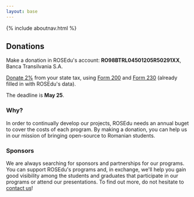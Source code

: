 ```yaml
---
layout: base
---
```


{% include aboutnav.html %}

## Donations

Make a donation in ROSEdu\'s account: **RO98BTRL04501205R50291XX**, Banca Transilvania S.A.

[Donate 2%](http://doilasuta.ro/) from your state tax, using
[Form 200](https://drive.google.com/file/d/0By6_as_hLrdoNU5MbWk3OElTa0E/edit?usp=sharing) and [Form 230](https://drive.google.com/file/d/0By6_as_hLrdocE9tX3NmMjFvTTg/edit?usp=sharing)
(already filled in with ROSEdu\'s data).

The deadline is **May 25**.


### Why?

In order to continually develop our projects, ROSEdu needs an annual buget
to cover the costs of each program. By making a donation, you can help us
in our mission of bringing open-source to Romanian students.

### Sponsors

We are always searching for sponsors and partnerships for our programs.
You can support ROSEdu&#39;s programs and, in exchange, we\'ll help you
gain good visibility among the students and graduates that participate in
 our programs or attend our presentations. To find out more, do not hesitate
 to [contact us]({{site.basepath}}contact)!
